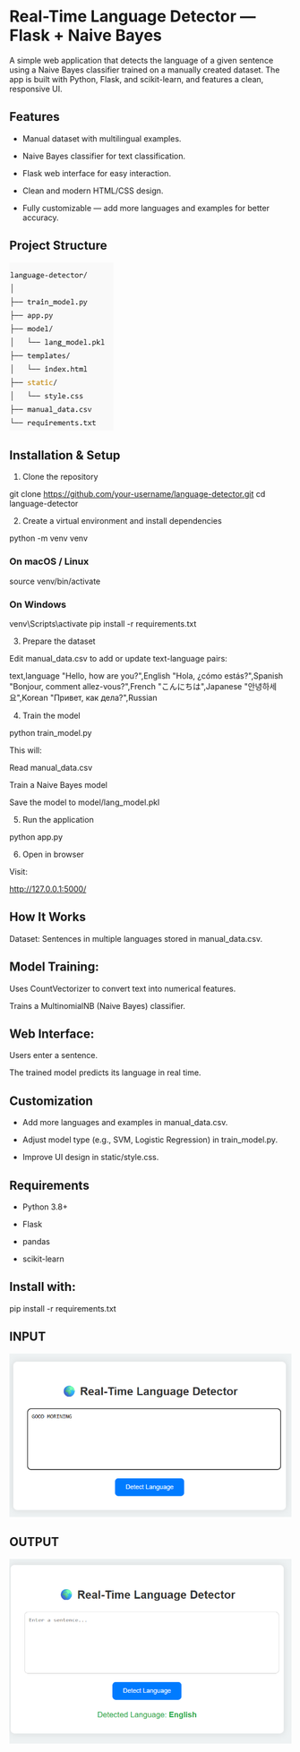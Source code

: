 
# Real-Time Language Detector — Flask + Naive Bayes

A simple web application that detects the language of a given sentence using a Naive Bayes classifier trained on a manually created dataset.
The app is built with Python, Flask, and scikit-learn, and features a clean, responsive UI.

## Features
- Manual dataset with multilingual examples.

- Naive Bayes classifier for text classification.

- Flask web interface for easy interaction.

- Clean and modern HTML/CSS design.

- Fully customizable — add more languages and examples for better accuracy.

## Project Structure

![alt text](image-2.png)


## Installation & Setup
1. Clone the repository

git clone https://github.com/your-username/language-detector.git
cd language-detector

2. Create a virtual environment and install dependencies

python -m venv venv
### On macOS / Linux
source venv/bin/activate
### On Windows
venv\Scripts\activate
pip install -r requirements.txt

3. Prepare the dataset

Edit manual_data.csv to add or update text-language pairs:

text,language
"Hello, how are you?",English
"Hola, ¿cómo estás?",Spanish
"Bonjour, comment allez-vous?",French
"こんにちは",Japanese
"안녕하세요",Korean
"Привет, как дела?",Russian

4. Train the model

python train_model.py

This will:

Read manual_data.csv

Train a Naive Bayes model

Save the model to model/lang_model.pkl

5. Run the application

python app.py

6. Open in browser

Visit:


http://127.0.0.1:5000/

## How It Works

Dataset: Sentences in multiple languages stored in manual_data.csv.

## Model Training:

Uses CountVectorizer to convert text into numerical features.

Trains a MultinomialNB (Naive Bayes) classifier.

## Web Interface:

Users enter a sentence.

The trained model predicts its language in real time.

## Customization

- Add more languages and examples in manual_data.csv.

- Adjust model type (e.g., SVM, Logistic Regression) in train_model.py.

- Improve UI design in static/style.css.

## Requirements

- Python 3.8+

- Flask

- pandas

- scikit-learn

## Install with:

pip install -r requirements.txt

## INPUT

![alt text](image.png)

## OUTPUT

![alt text](image-1.png)

